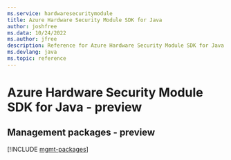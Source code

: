 ```yaml
---
ms.service: hardwaresecuritymodule
title: Azure Hardware Security Module SDK for Java
author: joshfree
ms.data: 10/24/2022
ms.author: jfree
description: Reference for Azure Hardware Security Module SDK for Java
ms.devlang: java
ms.topic: reference
---
```

# Azure Hardware Security Module SDK for Java - preview

## Management packages - preview
[!INCLUDE [mgmt-packages](hardware-security-module-mgmt-index.md)]